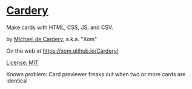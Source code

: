 # [Cardery](https://github.com/Xom/Cardery/)
Make cards with HTML, CSS, JS, and CSV.

by [Michael de Cardery](https://twitter.com/deCardery),
a.k.a. "Xom"

On the web at https://xom.github.io/Cardery/

[License: MIT](https://github.com/Xom/Cardery/blob/master/LICENSE)

Known problem: Card previewer freaks out when two or more cards are identical

